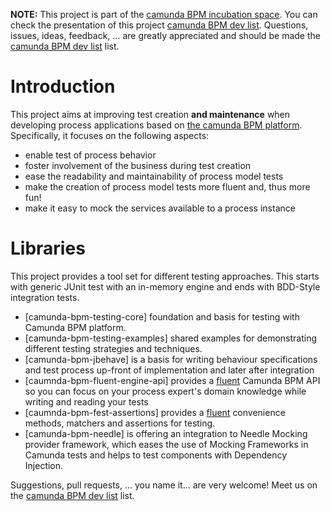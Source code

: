 **NOTE:** This project is part of the [camunda BPM incubation space](https://github.com/camunda/camunda-bpm-testing). 
You can check the presentation of this project [camunda BPM dev list](https://groups.google.com/forum/#!msg/camunda-bpm-dev/m8VDRnZe55A/YsZ2QwnFOPcJ). 
Questions, issues, ideas, feedback, … are greatly appreciated and should be made the [camunda BPM dev list](https://groups.google.com/forum/?fromgroups#!forum/camunda-bpm-dev) list.

# Introduction

This project aims at improving test creation **and maintenance** when developing process applications based on [the camunda BPM platform](http://camunda.org). 
Specifically, it focuses on the following aspects:

* enable test of process behavior
* foster involvement of the business during test creation
* ease the readability and maintainability of process model tests
* make the creation of process model tests more fluent and, thus more fun!
* make it easy to mock the services available to a process instance

# Libraries

This project provides a tool set for different testing approaches. This starts with generic JUnit test with an in-memory engine and ends with BDD-Style integration tests. 

* [camunda-bpm-testing-core] foundation and basis for testing with Camunda BPM platform.
* [camunda-bpm-testing-examples] shared examples for demonstrating different testing strategies and techniques.
* [camunda-bpm-jbehave] is a basis for writing behaviour specifications and test process up-front of implementation and later after integration 
* [caumnda-bpm-fluent-engine-api] provides a [fluent](http://www.martinfowler.com/bliki/FluentInterface.html) Camunda BPM API so you can focus on your process expert's domain knowledge while writing and reading your tests
* [caumnda-bpm-fest-assertions] provides a [fluent](http://www.martinfowler.com/bliki/FluentInterface.html) convenience methods, matchers and assertions for testing.
* [camunda-bpm-needle] is offering an integration to Needle Mocking provider framework, which eases the use of Mocking Frameworks in Camunda tests and helps to test components with Dependency Injection.

Suggestions, pull requests, ... you name it... are very welcome! Meet us on the [camunda BPM dev list](https://groups.google.com/forum/?fromgroups#!forum/camunda-bpm-dev) list.

